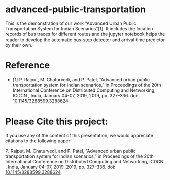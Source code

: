 # advanced-public-transportation
This is the demonstration of our work "Advanced Urban Public Transportation System for Indian Scenarios"[1]. It includes the location records of bus traces for different routes and the jupyter notebook helps the reader to develop the automatic bus-stop detector and arrival time predictor by their own.  
# Reference
- [1] P. Rajput, M. Chaturvedi, and P. Patel, “Advanced urban public transportation system for indian scenarios,” in Proceedings of the 20th International Conference on Distributed Computing and Networking, ICDCN , India, January 04-07, 2019, 2019, pp. 327–336. doi: [10.1145/3288599.3288624](https://dl.acm.org/citation.cfm?id=3288624).
# Please Cite this project:
If you use any of the content of this presentation, we would appreciate citations to the following paper:

P. Rajput, M. Chaturvedi, and P. Patel, “Advanced urban public transportation system for indian scenarios,” in Proceedings of the 20th International Conference on Distributed Computing and Networking, ICDCN , India, January 04-07, 2019, 2019, pp. 327–336. doi: [10.1145/3288599.3288624](https://dl.acm.org/citation.cfm?id=3288624).
